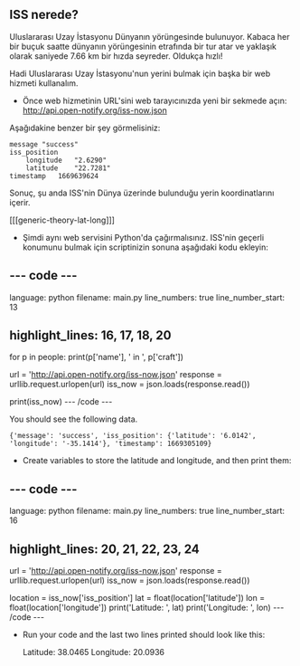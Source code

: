 ## ISS nerede?

Uluslararası Uzay İstasyonu Dünyanın yörüngesinde bulunuyor. Kabaca her bir buçuk saatte dünyanın yörüngesinin etrafında bir tur atar ve yaklaşık olarak saniyede 7.66 km bir hızda seyreder. Oldukça hızlı!

Hadi Uluslararası Uzay İstasyonu'nun yerini bulmak için başka bir web hizmeti kullanalım.

+ Önce web hizmetinin URL'sini web tarayıcınızda yeni bir sekmede açın: <a href="http://api.open-notify.org/iss-now.json" target="_blank"> http://api.open-notify.org/iss-now.json </a>

Aşağıdakine benzer bir şey görmelisiniz:

    message "success"
    iss_position    
        longitude   "2.6290"
        latitude    "22.7281"
    timestamp   1669639624
    

Sonuç, şu anda ISS'nin Dünya üzerinde bulunduğu yerin koordinatlarını içerir.

[[[generic-theory-lat-long]]]

+ Şimdi aynı web servisini Python'da çağırmalısınız. ISS'nin geçerli konumunu bulmak için scriptinizin sonuna aşağıdaki kodu ekleyin:

## \--- code \---

language: python filename: main.py line_numbers: true line_number_start: 13

## highlight_lines: 16, 17, 18, 20

for p in people: print(p['name'], ' in ', p['craft'])

url = 'http://api.open-notify.org/iss-now.json' response = urllib.request.urlopen(url) iss_now = json.loads(response.read())

print(iss_now) \--- /code \---

You should see the following data.

    {'message': 'success', 'iss_position': {'latitude': '6.0142', 'longitude': '-35.1414'}, 'timestamp': 1669305109}
    

+ Create variables to store the latitude and longitude, and then print them:

## \--- code \---

language: python filename: main.py line_numbers: true line_number_start: 16

## highlight_lines: 20, 21, 22, 23, 24

url = 'http://api.open-notify.org/iss-now.json' response = urllib.request.urlopen(url) iss_now = json.loads(response.read())

location = iss_now['iss_position'] lat = float(location['latitude']) lon = float(location['longitude']) print('Latitude: ', lat) print('Longitude: ', lon) \--- /code \---

+ Run your code and the last two lines printed should look like this:

    Latitude:  38.0465
    Longitude:  20.0936